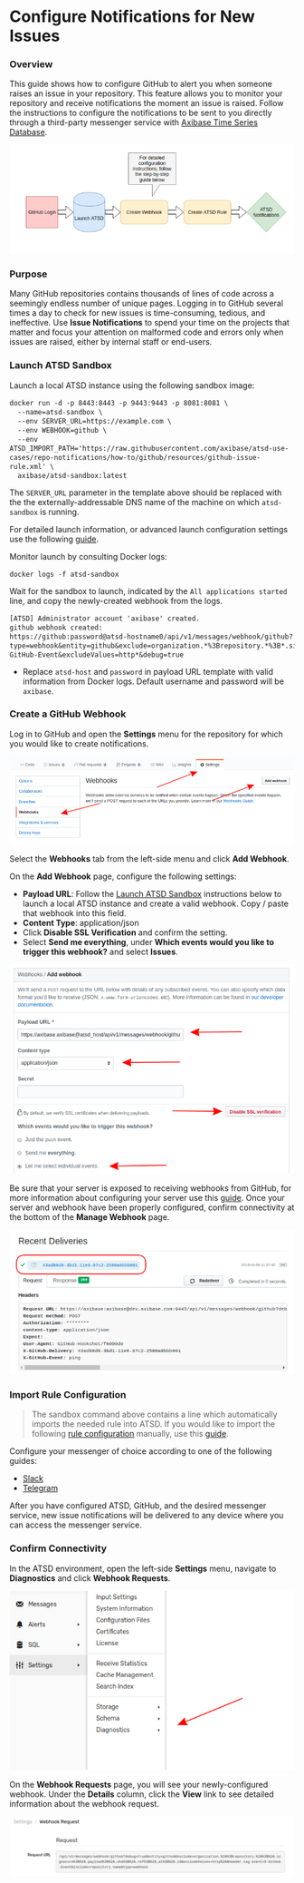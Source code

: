 # Configure Notifications for New Issues

### Overview

This guide shows how to configure GitHub to alert you when someone raises an issue in your repository. This feature allows you to monitor your repository and receive notifications the moment an issue is raised. Follow the instructions to configure the notifications to be sent to you directly through a third-party messenger service with [Axibase Time Series Database](https://axibase.com/products/axibase-time-series-database/).

![](images/title-workflow.png)

### Purpose

Many GitHub repositories contains thousands of lines of code across a seemingly endless number of unique pages. Logging in to GitHub several times a day to check for new issues is time-consuming, tedious, and ineffective. Use **Issue Notifications** to spend your time on the projects that matter and focus your attention on malformed code and errors only when issues are raised, either by internal staff or end-users.

### Launch ATSD Sandbox

Launch a local ATSD instance using the following sandbox image:

```
docker run -d -p 8443:8443 -p 9443:9443 -p 8081:8081 \
  --name=atsd-sandbox \
  --env SERVER_URL=https://example.com \
  --env WEBHOOK=github \
  --env ATSD_IMPORT_PATH='https://raw.githubusercontent.com/axibase/atsd-use-cases/repo-notifications/how-to/github/resources/github-issue-rule.xml' \
  axibase/atsd-sandbox:latest
```

The `SERVER_URL` parameter in the template above should be replaced with the the externally-addressable DNS name of the machine on which `atsd-sandbox` is running.

For detailed launch information, or advanced launch configuration settings use the following [guide](https://github.com/axibase/dockers/tree/atsd-sandbox).

Monitor launch by consulting Docker logs:

```
docker logs -f atsd-sandbox
```

Wait for the sandbox to launch, indicated by the `All applications started` line, and copy the newly-created webhook from the logs.

```
[ATSD] Administrator account 'axibase' created.
github webhook created:
https://github:password@atsd-hostname0/api/v1/messages/webhook/github?type=webhook&entity=github&exclude=organization.*%3Brepository.*%3B*.signature%3B*.payload%3B*.sha%3B*.ref%3B*_at%3B*.id&include=repository.name&header.tag.event=X-GitHub-Event&excludeValues=http*&debug=true

```

* Replace `atsd-host` and `password` in payload URL template with valid information from Docker logs. Default username and password will be `axibase`.

### Create a GitHub Webhook

Log in to GitHub and open the **Settings** menu for the repository for which you would like to create notifications.

![](images/repo-settings.png)

Select the **Webhooks** tab from the left-side menu and click **Add Webhook**.

On the **Add Webhook** page, configure the following settings:

* **Payload URL**: Follow the [Launch ATSD Sandbox](#launch-atsd-sandbox) instructions below to launch a local ATSD instance and create a valid webhook. Copy / paste that webhook into this field. 
* **Content Type**: application/json
* Click **Disable SSL Verification** and confirm the setting.
* Select **Send me everything**, under **Which events would you like to trigger this webhook?** and select **Issues**. 

![](images/webhook-config.png)

Be sure that your server is exposed to receiving webhooks from GitHub, for more information about configuring your server use this [guide](https://developer.github.com/webhooks/configuring/). Once your server and webhook have been properly configured, confirm connectivity at the bottom of the **Manage Webhook** page.

![](images/deliv-confirm.png)

### Import Rule Configuration

> The sandbox command above contains a line which automatically imports the needed rule into ATSD. If you would like to import the following [rule configuration](resources/github-watch-rule.xml) manually, use this [guide](/../master/how-to/shared/import-rule.md).

Configure your messenger of choice according to one of the following guides:

* [Slack](https://github.com/axibase/atsd/blob/master/rule-engine/notifications/slack.md)
* [Telegram](https://github.com/axibase/atsd/blob/master/rule-engine/notifications/telegram.md)

After you have configured ATSD, GitHub, and the desired messenger service, new issue notifications will be delivered to any device where you can access the messenger service.

### Confirm Connectivity

In the ATSD environment, open the left-side **Settings** menu, navigate to **Diagnostics** and click **Webhook Requests**.

![](images/webhook-diag.png)

On the **Webhook Requests** page, you will see your newly-configured webhook. Under the **Details** column, click the **View** link to see detailed information about the webhook request.

![](images/webhook-confirm.png)
